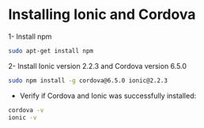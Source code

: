 # Installing Ionic and Cordova

1- Install npm

  ```bash
sudo apt-get install npm
  ```

2- Install Ionic version 2.2.3 and Cordova version 6.5.0

  ```bash
  sudo npm install -g cordova@6.5.0 ionic@2.2.3
  ```
  
  - Verify if Cordova and Ionic was successfully installed:
   
  ```bash
  cordova -v
  ionic -v
  ``` 
